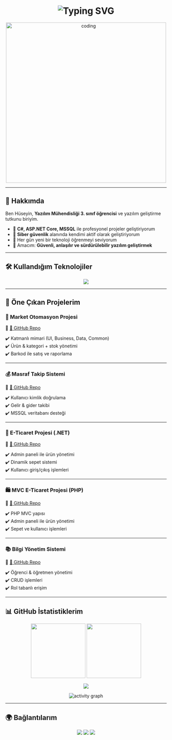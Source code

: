 <h1 align="center">
  <img src="https://readme-typing-svg.herokuapp.com?font=Orbitron&size=32&duration=3000&pause=1000&color=00E7FF&center=true&vCenter=true&width=900&lines=👋+Merhaba!+Ben+Hüseyin+Bünyamin+GÜLME;💻+Yazılım+Geliştirici;🚀+ASP.NET+Core+%26+C%23;🔐+Siber+Güvenlik+Meraklısı;✨+Full+Stack+Developer+Adayı" alt="Typing SVG" />
</h1>

<p align="center">
  <img src="https://media.giphy.com/media/qgQUggAC3Pfv687qPC/giphy.gif" width="500px" alt="coding"/>
</p>

---

## 🚀 Hakkımda  

Ben Hüseyin, **Yazılım Mühendisliği 3. sınıf öğrencisi** ve yazılım geliştirme tutkunu biriyim.  
- 💼 **C#, ASP.NET Core, MSSQL** ile profesyonel projeler geliştiriyorum  
- 🔐 **Siber güvenlik** alanında kendimi aktif olarak geliştiriyorum  
- 🌱 Her gün yeni bir teknoloji öğrenmeyi seviyorum  
- 🎯 Amacım: **Güvenli, anlaşılır ve sürdürülebilir yazılım geliştirmek**  

---

## 🛠️ Kullandığım Teknolojiler  

<p align="center">
  <img src="https://skillicons.dev/icons?i=cs,dotnet,java,cpp,js,html,css,linux,mysql,git,github,visualstudio,vscode,postman" />
</p>

---

## 🌟 Öne Çıkan Projelerim  

### 🏪 Market Otomasyon Projesi  
🔗 [📂 GitHub Repo](https://github.com/huseyingulme/MarketOtomasyon)  

✔️ Katmanlı mimari (UI, Business, Data, Common)  
✔️ Ürün & kategori + stok yönetimi  
✔️ Barkod ile satış ve raporlama  

---

### 💰 Masraf Takip Sistemi  
🔗 [📂 GitHub Repo](https://github.com/huseyingulme/MasrafTakipSistemi)  

✔️ Kullanıcı kimlik doğrulama  
✔️ Gelir & gider takibi  
✔️ MSSQL veritabanı desteği  

---

### 🛒 E-Ticaret Projesi (.NET)  
🔗 [📂 GitHub Repo](https://github.com/huseyingulme/ETicaretProjesi)  

✔️ Admin paneli ile ürün yönetimi  
✔️ Dinamik sepet sistemi  
✔️ Kullanıcı giriş/çıkış işlemleri  

---

### 🛍️ MVC E-Ticaret Projesi (PHP)  
🔗 [📂 GitHub Repo](https://github.com/huseyingulme/mvcproje)  

✔️ PHP MVC yapısı  
✔️ Admin paneli ile ürün yönetimi  
✔️ Sepet ve kullanıcı işlemleri  

---

### 📚 Bilgi Yönetim Sistemi  
🔗 [📂 GitHub Repo](https://github.com/huseyingulme/BilgiYonetimSistemi)  

✔️ Öğrenci & öğretmen yönetimi  
✔️ CRUD işlemleri  
✔️ Rol tabanlı erişim  

---

## 📊 GitHub İstatistiklerim  

<p align="center">
  <img src="https://github-readme-stats.vercel.app/api?username=huseyingulme&show_icons=true&theme=radical&hide_border=true" height="170" />
  <img src="https://github-readme-streak-stats.herokuapp.com/?user=huseyingulme&theme=radical&hide_border=true" height="170" />
</p>

<p align="center">
  <img src="https://github-profile-trophy.vercel.app/?username=huseyingulme&theme=dracula&no-frame=true&row=1&column=6" />
</p>

<p align="center">
  <img src="https://github-readme-activity-graph.vercel.app/graph?username=huseyingulme&theme=react-dark" alt="activity graph"/>
</p>

---

## 🌍 Bağlantılarım  

<p align="center">
  <a href="https://www.linkedin.com/in/h%C3%BCseyin-g%C3%BClme/"><img src="https://img.icons8.com/color/48/000000/linkedin.png"/></a>
  <a href="mailto:huseyin.glm.22@gmail.com"><img src="https://img.icons8.com/color/48/000000/gmail.png"/></a>
  <a href="https://github.com/huseyingulme"><img src="https://img.icons8.com/material-outlined/48/000000/github.png"/></a>
</p>

